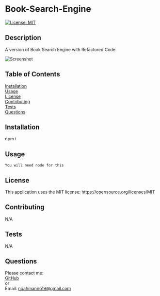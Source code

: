 # Book-Search-Engine

[![License: MIT](https://img.shields.io/badge/License-MIT-yellow.svg)](https://opensource.org/licenses/MIT) 
  ## Description
  A version of Book Search Engine with Refactored Code.
  
  ![Screenshot](./client/src/assets/book-search-engine-p3cx.onrender.com_.png)

  ## Table of Contents
  [Installation](#installation)  
  [Usage](#usage)  
  [License](#license)  
  [Contributing](#contributing)  
  [Tests](#tests)  
  [Questions](#questions) 
  
  
  
  ## <a id="installation"></a>Installation
  npm i
  ## <a id="usage"></a>Usage
    You will need node for this
  ## <a id="license"></a>License

This application uses the MIT license: https://opensource.org/licenses/MIT
  ## <a id="contributing"></a>Contributing
  N/A
  ## <a id="tests"></a>Tests
  N/A
  ## <a id="questions"></a>Questions
  Please contact me:  
  <a href="https://github.com/Noah-Manno">GitHub</a>  
  or  
  Email: noahmanno19@gmail.com